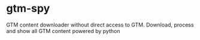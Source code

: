 # gtm-spy
GTM content downloader without direct access to GTM. Download, process and show all GTM content powered by python

